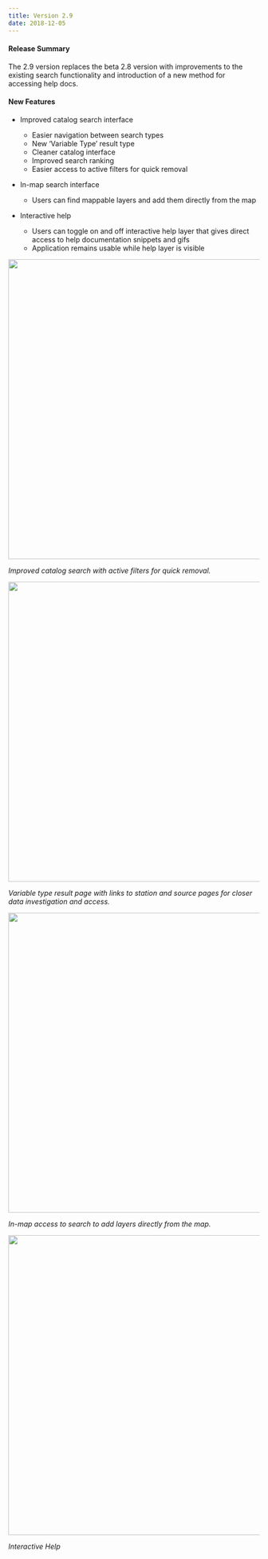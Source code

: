 ```yaml
---
title: Version 2.9
date: 2018-12-05
---
```


#### Release Summary

The 2.9 version replaces the beta 2.8 version with improvements to the existing search functionality and introduction of a new method for accessing help docs.


#### New Features

* Improved catalog search interface
    * Easier navigation between search types
    * New ‘Variable Type’ result type
    * Cleaner catalog interface
    * Improved search ranking
    * Easier access to active filters for quick removal

* In-map search interface
    * Users can find mappable layers and add them directly from the map

* Interactive help
    * Users can toggle on and off interactive help layer that gives direct access to help documentation snippets and gifs
    * Application remains usable while help layer is visible

<img src="/assets/images/release_notes/v2.9.1.png" class="img-responsive" width="600"/>

*Improved catalog search with active filters for quick removal.*

<img src="/assets/images/release_notes/v2.9.2.png" class="img-responsive" width="600"/>

*Variable type result page with links to station and source pages for closer data investigation and access.*

<img src="/assets/images/release_notes/v2.9.3.png" class="img-responsive" width="600"/>

*In-map access to search to add layers directly from the map.*

<img src="/assets/images/release_notes/v2.9.4.png" class="img-responsive" width="600"/>

*Interactive Help*

<br>
